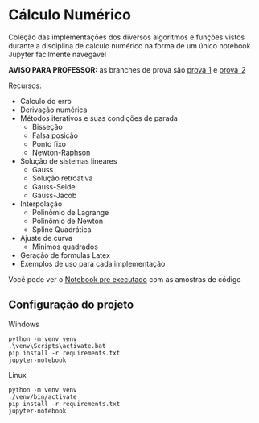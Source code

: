 # Cálculo Numérico

Coleção das implementações dos diversos algoritmos e funções vistos durante a disciplina de calculo numérico na forma de um único notebook Jupyter facilmente navegável

**AVISO PARA PROFESSOR:** as branches de prova são [prova_1](https://github.com/diefesson/ufc-cn/blob/prova_1/src/main.ipynb) e [prova_2](https://github.com/diefesson/ufc-cn/blob/prova_2/src/main.ipynb)

Recursos:

- Calculo do erro
- Derivação numérica
- Métodos iterativos e suas condições de parada
  - Bisseção
  - Falsa posição
  - Ponto fixo
  - Newton-Raphson
- Solução de sistemas lineares
  - Gauss
  - Solução retroativa
  - Gauss-Seidel
  - Gauss-Jacob
- Interpolação
  - Polinômio de Lagrange
  - Polinômio de Newton
  - Spline Quadrática
- Ajuste de curva
  - Mínimos quadrados
- Geração de formulas Latex
- Exemplos de uso para cada implementação

Você pode ver o [Notebook pre executado](https://github.com/diefesson/ufc-cn/blob/exemplos_executados/src/main.ipynb) com as amostras de código

## Configuração do projeto

Windows

~~~
python -m venv venv
.\venv\Scripts\activate.bat
pip install -r requirements.txt
jupyter-notebook
~~~

Linux

~~~
python -m venv venv
./venv/bin/activate
pip install -r requirements.txt
jupyter-notebook
~~~